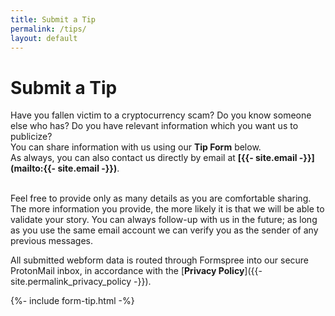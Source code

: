 ```yaml
---
title: Submit a Tip
permalink: /tips/
layout: default
---
```

# **Submit a Tip**
Have you fallen victim to a cryptocurrency scam? Do you know someone else who has? Do you have relevant information which you want us to publicize?<br />
You can share information with us using our **Tip Form** below.<br />
As always, you can also contact us directly by email at **[{{- site.email -}}](mailto:{{- site.email -}})**.<br /><br />

Feel free to provide only as many details as you are comfortable sharing. The more information you provide, the more likely it is that we will be able to validate your story. You can always follow-up with us in the future; as long as you use the same email account we can verify you as the sender of any previous messages.<br />

All submitted webform data is routed through Formspree into our secure ProtonMail inbox, in accordance with the [**Privacy Policy**]({{- site.permalink_privacy_policy -}}).<br />

{%- include form-tip.html -%}
